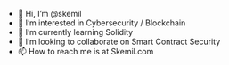 - 👋 Hi, I’m @skemil
- 👀 I’m interested in Cybersecurity / Blockchain
- 🌱 I’m currently learning Solidity
- 💞️ I’m looking to collaborate on Smart Contract Security
- 📫 How to reach me is at Skemil.com

<!---
skemil/skemil is a ✨ special ✨ repository because its `README.md` (this file) appears on your GitHub profile.
You can click the Preview link to take a look at your changes.
--->
